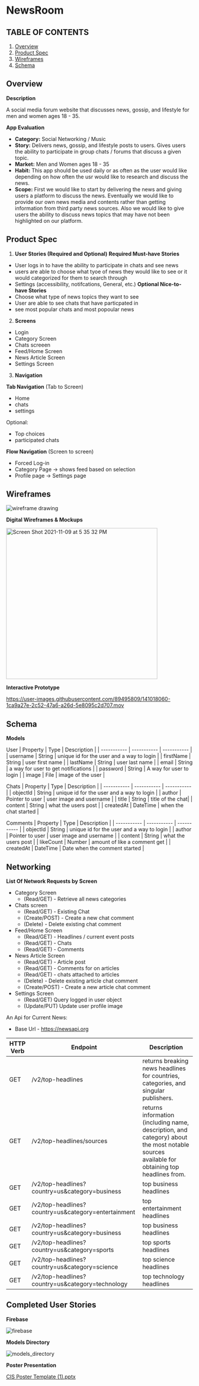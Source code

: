 # NewsRoom

## TABLE OF CONTENTS 
1. [Overview](##Overview) 
2. [Product Spec](##ProductSpec)
3. [Wireframes](##Wireframes)
4. [Schema](##Schema)

## Overview

**Description**

A social media forum website that discusses news, gossip, and lifestyle for men and women ages 18 - 35.


**App Evaluation**
- **Category:** Social Networking / Music
- **Story:** Delivers news, gossip, and lifestyle posts to users. Gives users the ability to participate in group chats / forums  that discuss a given topic.
- **Market:** Men and Women ages 18 - 35
- **Habit:** This app should be used daily or as often as the user would like depending on how often the usr would like to research and discuss the news.
- **Scope:** First we would like to start by delivering the news and giving users a platform to discuss the news. Eventually we would like to provide our own news media and contents rather than getting information from third party news sources. Also we would like to give users the ability to discuss news topics that may have not been highlighted on our platform.

## Product Spec

1. **User Stories (Required and Optional)**
**Required Must-have Stories**
- User logs in to have the ability to participate in chats and see news 
- users are able to choose what tyoe of news they would like to see or it would categorized for them to search through
- Settings (accessibility, notifcations, General, etc.)
**Optional Nice-to-have Stories**
- Choose what type of news topics they want to see
- User are able to see chats that have particpated in
- see most popular chats and most popoular news 

2. **Screens**
- Login
- Category Screen
- Chats screeen
- Feed/Home Screen
- News Article Screen
- Settings Screen

3. **Navigation**

**Tab Navigation** (Tab to Screen)
- Home
- chats 
- settings 

Optional:
- Top choices
- participated chats

**Flow Navigation** (Screen to screen)
- Forced Log-in
- Category Page -> shows feed based on selection
- Profile page -> Settings page 

## Wireframes

![wireframe drawing](https://user-images.githubusercontent.com/89495809/140865964-6fd7258f-c507-46c3-9da0-1863f55a4164.jpeg)

**Digital Wireframes & Mockups**

<img width="408" alt="Screen Shot 2021-11-09 at 5 35 32 PM" src="https://user-images.githubusercontent.com/89495809/141016702-b3dc7362-a5da-461a-b2b4-194d01006b98.png">

**Interactive Prototype**

https://user-images.githubusercontent.com/89495809/141018060-1ca9a27e-2c52-47a6-a26d-5e8095c2d707.mov

## Schema
**Models**

User
| Property | Type | Description |
| ----------- | ----------- | ----------- |
| username | String | unique id for the user and a way to login |
| firstName | String | user first name |
| lastName | String | user last name |
| email | String | a way for user to get notifications |
| password | String | A way for user to login |
| image | File | image of the user |

Chats
| Property | Type | Description |
| ----------- | ----------- | ----------- |
| objectId | String | unique id for the user and a way to login |
| author | Pointer to user | user image and username |
| title | String | title of the chat|
| content | String | what the users post |
| createdAt | DateTime | when the chat started |

Comments
| Property | Type | Description |
| ----------- | ----------- | ----------- |
| objectId | String | unique id for the user and a way to login |
| author | Pointer to user | user image and username |
| content | String | what the users post |
| likeCount | Number | amount of like a comment get |
| createdAt | DateTime | Date when the comment started |

## Networking

**List Of Network Requests by Screen**

* Category Screen
   * (Read/GET) - Retrieve all news categories
* Chats screen
   * (Read/GET) - Existing Chat
   * (Create/POST) - Create a new chat comment
   * (Delete) - Delete existing chat comment
* Feed/Home Screen
   * (Read/GET) - Headlines / current event posts
   * (Read/GET) - Chats
   *  (Read/GET) - Comments
* News Article Screen
   * (Read/GET) - Article post
   * (Read/GET) - Comments for on articles
   * (Read/GET) - chats attached to articles
   * (Delete) - Delete existing article chat comment
   * (Create/POST) - Create a new article chat comment
* Settings Screen
   * (Read/GET) Query logged in user object
   * (Update/PUT) Update user profile image

An Api for Current News:

* Base Url - https://newsapi.org

| HTTP Verb | Endpoint | Description |
| -------------- | --------- | ---- |
| GET  | /v2/top-headlines | returns breaking news headlines for countries, categories, and singular publishers.|
| GET | /v2/top-headlines/sources | returns information (including name, description, and category) about the most notable sources available for obtaining top headlines from.|
| GET | /v2/top-headlines?country=us&category=business | top business headlines |
| GET | /v2/top-headlines?country=us&category=entertainment | top entertainment headlines |
| GET | /v2/top-headlines?country=us&category=business | top business headlines |
| GET | /v2/top-headlines?country=us&category=sports | top sports headlines |
| GET | /v2/top-headlines?country=us&category=science | top science headlines |
| GET | /v2/top-headlines?country=us&category=technology | top technology headlines |


## Completed User Stories

**Firebase**

![firebase](https://user-images.githubusercontent.com/44214806/143192550-68c79bfd-1dba-4b1d-a983-7e54b2ccfa8f.gif)

**Models Directory**

![models_directory](https://user-images.githubusercontent.com/44214806/143193958-3cac6fd9-2e98-42d7-9ca7-f219c90eb30d.gif)

**Poster Presentation**

[CIS Poster Template (1).pptx](https://github.com/smileydey/ShaderoomGroupProject/files/7700272/CIS.Poster.Template.1.pptx)
